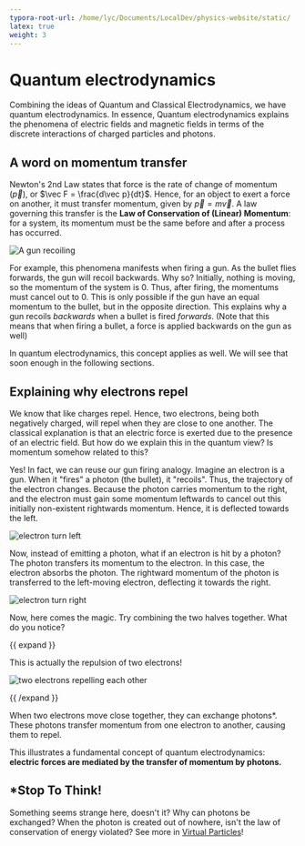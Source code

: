 ```yaml
---
typora-root-url: /home/lyc/Documents/LocalDev/physics-website/static/
latex: true
weight: 3
---
```


# Quantum electrodynamics

Combining the ideas of Quantum and Classical Electrodynamics, we have quantum electrodynamics. In essence, Quantum electrodynamics explains the phenomena of electric fields and magnetic fields in terms of the discrete interactions of charged particles and photons.

## A word on momentum transfer

Newton's 2nd Law states that force is the rate of change of momentum ($\vec p$), or $\vec F = \frac{d\vec p}{dt}$. Hence, for an object to exert a force on another, it must transfer momentum, given by $\vec p = m \vec v$. A law governing this transfer is the **Law of Conservation of (Linear) Momentum**: for a system, its momentum must be the same before and after a process has occurred.

![A gun recoiling](/images/gunrecoil.gif)

For example, this phenomena manifests when firing a gun. As the bullet flies forwards, the gun will recoil backwards. Why so? Initially, nothing is moving, so the momentum of the system is $0$. Thus, after firing, the momentums must cancel out to $0$. This is only possible if the gun have an equal momentum to the bullet, but in the opposite direction. This explains why a gun recoils *backwards* when a bullet is fired *forwards*. (Note that this means that when firing a bullet, a force is applied backwards on the gun as well)

In quantum electrodynamics, this concept applies as well. We will see that soon enough in the following sections.

## Explaining why electrons repel

We know that like charges repel. Hence, two electrons, being both negatively charged, will repel when they are close to one another. The classical explanation is that an electric force is exerted due to the presence of an electric field. But how do we explain this in the quantum view? Is momentum somehow related to this?

Yes! In fact, we can reuse our gun firing analogy. Imagine an electron is a gun. When it "fires" a photon (the bullet), it "recoils". Thus, the trajectory of the electron changes. Because the photon carries momentum to the right, and the electron must gain some momentum leftwards to cancel out this initially non-existent rightwards momentum. Hence, it is deflected towards the left.

![electron turn left](/images/repel_left.gif)

Now, instead of emitting a photon, what if an electron is hit by a photon? The photon transfers its momentum to the electron. In this case, the electron absorbs the photon. The rightward momentum of the photon is transferred to the left-moving electron, deflecting it towards the right.

![electron turn right](/images/repel_right.gif)

Now, here comes the magic. Try combining the two halves together. What do you notice?

{{ expand }}

This is actually the repulsion of two electrons!

![two electrons repelling each other](/images/repel_both.gif)

{{ /expand }}

When two electrons move close together, they can exchange photons*. These photons transfer momentum from one electron to another, causing them to repel.

This illustrates a fundamental concept of quantum electrodynamics: **electric forces are mediated by the transfer of momentum by photons.**

## *Stop To Think!

Something seems strange here, doesn't it? Why can photons be exchanged? When the photon is created out of nowhere, isn't the law of conservation of energy violated? See more in [Virtual Particles](../virtual-particles/)!

